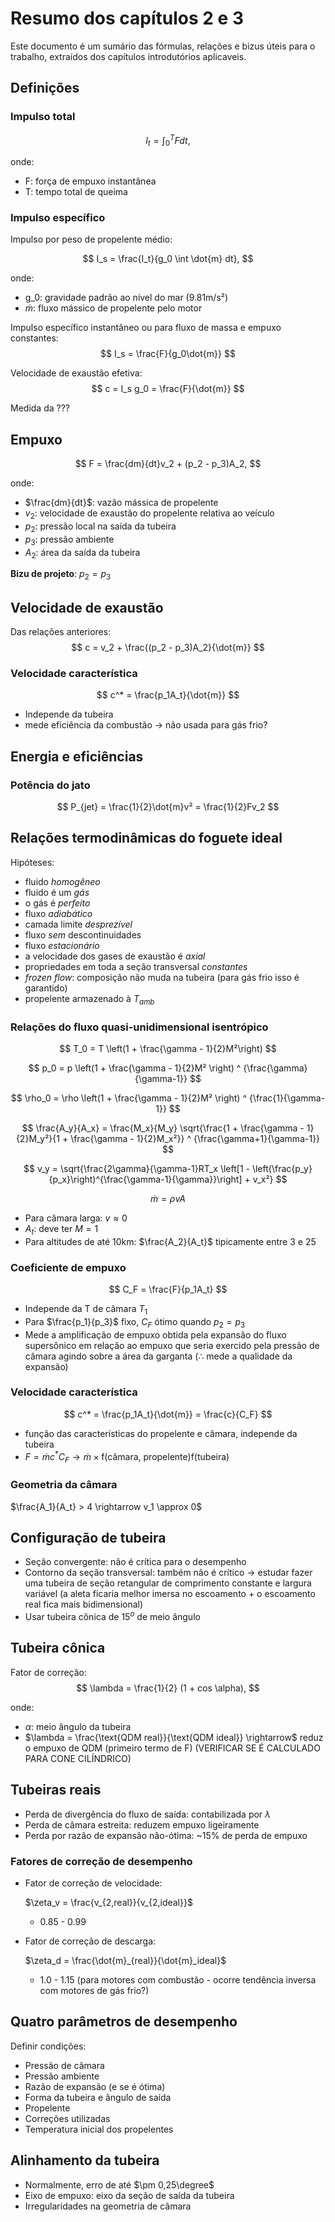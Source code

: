 # Resumo dos capítulos 2 e 3
Este documento é um sumário das fórmulas, relações e bizus úteis para o trabalho, extraídos dos capítulos introdutórios aplicaveis.

## Definições

### Impulso total

$$
I_t = \int_0^TFdt,
$$

onde:
* F: força de empuxo instantânea
* T: tempo total de queima

### Impulso específico

Impulso por peso de propelente médio:

$$
I_s = \frac{I_t}{g_0 \int \dot{m} dt},
$$

onde:
* g_0: gravidade padrão ao nível do mar (9.81m/s²)
* $\dot{m}$: fluxo mássico de propelente pelo motor 

Impulso específico instantâneo ou para fluxo de massa e empuxo constantes: 
$$
I_s = \frac{F}{g_0\dot{m}}
$$

Velocidade de exaustão efetiva:
$$
c = I_s g_0 = \frac{F}{\dot{m}}
$$

Medida da ??? 

## Empuxo
$$
F = \frac{dm}{dt}v_2 + (p_2 - p_3)A_2,
$$

onde:
* $\frac{dm}{dt}$: vazão mássica de propelente
* $v_2$: velocidade de exaustão do propelente relativa ao veículo
* $p_2$: pressão local na saída da tubeira
* $p_3$: pressão ambiente
* $A_2$: área da saída da tubeira

__Bizu de projeto__: $p_2 = p_3$

## Velocidade de exaustão
Das relações anteriores:
$$
c = v_2 + \frac{(p_2 - p_3)A_2}{\dot{m}}
$$

### Velocidade característica
$$
c^* = \frac{p_1A_t}{\dot{m}}
$$

* Independe da tubeira
* mede eficiência da combustão $\rightarrow$ não usada para gás frio?

## Energia e eficiências

### Potência do jato
$$
P_{jet} = \frac{1}{2}\dot{m}v² = \frac{1}{2}Fv_2
$$

## Relações termodinâmicas do foguete ideal
Hipóteses:
* fluido _homogêneo_
* fluido é um _gás_
* o gás é _perfeito_
* fluxo _adiabático_
* camada limite _desprezível_
* fluxo _sem_ descontinuidades
* fluxo _estacionário_
* a velocidade dos gases de exaustão é _axial_
* propriedades em toda a seção transversal _constantes_
* _frozen flow_: composição não muda na tubeira (para gás frio isso é garantido)
* propelente armazenado à $T_{amb}$

### Relações do fluxo quasi-unidimensional isentrópico

$$
T_0 = T \left(1 + \frac{\gamma - 1}{2}M²\right)
$$

$$
p_0 = p \left(1 + \frac{\gamma - 1}{2}M² \right) ^ {\frac{\gamma}{\gamma-1}}
$$

$$
\rho_0 = \rho \left(1 + \frac{\gamma - 1}{2}M² \right) ^ {\frac{1}{\gamma-1}}
$$

$$
\frac{A_y}{A_x} = \frac{M_x}{M_y} \sqrt{\frac{1 + \frac{\gamma - 1}{2}M_y²}{1 + \frac{\gamma - 1}{2}M_x²}} ^ {\frac{\gamma+1}{\gamma-1}}
$$

$$
v_y = \sqrt{\frac{2\gamma}{\gamma-1}RT_x \left[1 - \left(\frac{p_y}{p_x}\right)^{\frac{\gamma-1}{\gamma}}\right] + v_x²}
$$

$$
\dot{m} = \rho v A
$$

* Para câmara larga: $v \approx 0$
* $A_t$: deve ter $M = 1$
* Para altitudes de até 10km: $\frac{A_2}{A_t}$ tipicamente entre 3 e 25

### Coeficiente de empuxo
$$
C_F = \frac{F}{p_1A_t}
$$

* Independe da T de câmara $T_1$
* Para $\frac{p_1}{p_3}$ fixo, $C_F$ ótimo quando $p_2=p_3$
* Mede a amplificação de empuxo obtida pela expansão do fluxo supersônico em relação ao empuxo que seria exercido pela pressão de câmara agindo sobre a área da garganta ($\therefore$ mede a qualidade da expansão)

### Velocidade característica
$$
c^* = \frac{p_1A_t}{\dot{m}} = \frac{c}{C_F}
$$

* função das características do propelente e câmara, independe da tubeira
* $F = \dot{m}c^*C_F \rightarrow \dot{m} \times \text{f(câmara, propelente)}\text{f(tubeira)}$

### Geometria da câmara
$\frac{A_1}{A_t} > 4 \rightarrow v_1 \approx 0$ 

## Configuração de tubeira
* Seção convergente: não é crítica para o desempenho
* Contorno da seção transversal: também não é crítico $\rightarrow$ estudar fazer uma tubeira de seção retangular de comprimento constante e largura variável (a aleta ficaria melhor imersa no escoamento + o escoamento real fica mais bidimensional)
* Usar tubeira cônica de $15^o$ de meio ângulo

## Tubeira cônica
Fator de correção:
$$
\lambda = \frac{1}{2} (1 + cos \alpha),
$$

onde:
* $\alpha$: meio ângulo da tubeira
* $\lambda = \frac{\text{QDM real}}{\text{QDM ideal}} \rightarrow$ reduz o empuxo de QDM (primeiro termo de F) (VERIFICAR SE É CALCULADO PARA CONE CILÍNDRICO)

## Tubeiras reais
* Perda de divergência do fluxo de saída: contabilizada por $\lambda$
* Perda de câmara estreita: reduzem empuxo ligeiramente
* Perda por razão de expansão não-ótima: ~15% de perda de empuxo

### Fatores de correção de desempenho
* Fator de correção de velocidade:
    
    $\zeta_v = \frac{v_{2,real}}{v_{2,ideal}}$
    
    * 0.85 - 0.99
* Fator de correção de descarga:
    
    $\zeta_d = \frac{\dot{m}_{real}}{\dot{m}_ideal}$

    * 1.0 - 1.15 (para motores com combustão - ocorre tendência inversa com motores de gás frio?)

## Quatro parâmetros de desempenho
Definir condições:
* Pressão de câmara
* Pressão ambiente
* Razão de expansão (e se é ótima)
* Forma da tubeira e ângulo de saída
* Propelente
* Correções utilizadas
* Temperatura inicial dos propelentes

## Alinhamento da tubeira
* Normalmente, erro de até $\pm 0,25\degree$
* Eixo de empuxo: eixo da seção de saída da tubeira
* Irregularidades na geometria de câmara

